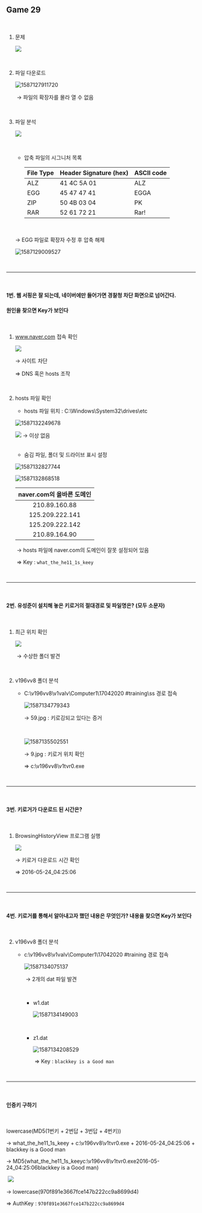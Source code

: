 

## Game 29

<br>

1. 문제

   ![](./images/1587127086195.png)


<br>

2. 파일 다운로드

   ![1587127911720](./images/1587127911720.png)

   ​	→ 파일의 확장자를 몰라 열 수 없음


<br>

3. 파일 분석

   ![](./images/1587128465491.png)

   <br>

   - 압축 파일의 시그니처 목록

     | File Type | Header Signature (hex) | ASCII code |
     | --------- | ---------------------- | ---------- |
     | ALZ       | 41 4C 5A 01            | ALZ        |
     | EGG       | 45 47 47 41            | EGGA       |
     | ZIP       | 50 4B 03 04            | PK         |
     | RAR       | 52 61 72 21            | Rar!       |

   <br>

   → EGG 파일로 확장자 수정 후 압축 해제

   ![1587129009527](./images/1587129009527.png)

<br>

-----------------------

<br>

#### 1번. 웹 서핑은 잘 되는데, 네이버에만 들어가면 경찰청 차단 화면으로 넘어간다. 

#### 	  원인을 찾으면 Key가 보인다

<br>

1. www.naver.com 접속 확인

   ![](./images/1587131982092.png)

   → 사이트 차단

   ⇒ DNS 혹은 hosts 조작

<br>

2. hosts 파일 확인

   - hosts 파일 위치 : C:\Windows\System32\drives\etc

   ![1587132249678](./images/1587132249678.png)

   ![](./images/1587132621961.png)	→ 이상 없음

   <br>

   - 숨김 파일, 폴더 및 드라이브 표시 설정

   ![1587132827744](./images/1587132827744.png)

   ![1587132868518](./images/1587132868518.png)

   | naver.com의 올바른 도메인 |
   | :-----------------------: |
   |       210.89.160.88       |
   |      125.209.222.141      |
   |      125.209.222.142      |
   |       210.89.164.90       |

   ​	→ hosts 파일에 naver.com의 도메인이 잘못 설정되어 있음

   ​	⇒ Key : `what_the_he11_1s_keey`

<br>

--------------------

<br>

#### 2번. 유성준이 설치해 놓은 키로거의 절대경로 및 파일명은? (모두 소문자)

<br>

1. 최근 위치 확인

   ![](./images/1587133359937.png)

   ​	→ 수상한 폴더 발견

<br>

2. v196vv8 폴더 분석

   - C:\v196vv8\v1valv\Computer1\17042020 #training\ss 경로 접속

     ![1587134779343](./images/1587134779343.png)

     → 59.jpg : 키로깅되고 있다는 증거

     <br>

     ![1587135502551](./images/1587135502551.png)

     → 9.jpg : 키로거 위치 확인

     ⇒ c:\v196vv8\v1tvr0.exe

<br>

-------------------------------

<br>

#### 3번. 키로거가 다운로드 된 시간은?

<br>

1. BrowsingHistoryView 프로그램 실행

   ![](./images/1587136370261.png)

   → 키로거 다운로드 시간 확인

   ⇒ 2016-05-24_04:25:06

<br>

-----------------------------------------------------

<br>

#### 4번. 키로거를 통해서 알아내고자 했던 내용은 무엇인가? 내용을 찾으면 Key가 보인다

<br>

2. v196vv8 폴더 분석

   - c:\v196vv8\v1valv\Computer1\17042020 #training 경로 접속

     ![1587134075137](./images/1587134075137.png)

     ​	→ 2개의 dat 파일 발견

     <br>

     - w1.dat

       ![1587134149003](./images/1587134149003.png)

     <br>

     - z1.dat

       ![1587134208529](./images/1587134208529.png)

       ​	⇒ Key : `blackkey is a Good man`

<br>

-------------------------

<br>

#### 인증키 구하기

<br>

lowercase(MD5(1번키 + 2번답 + 3번답 + 4번키))

→ what_the_he11_1s_keey + c:\v196vv8\v1tvr0.exe + 2016-05-24_04:25:06 + blackkey is a Good man

→ MD5(what_the_he11_1s_keeyc:\v196vv8\v1tvr0.exe2016-05-24_04:25:06blackkey is a Good man)

​	![](./images/1587136959147.png)

→ lowercase(970f891e3667fce147b222cc9a8699d4)

⇒ AuthKey : `970f891e3667fce147b222cc9a8699d4`
